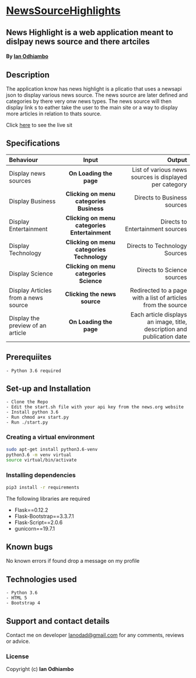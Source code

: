 # [NewsSourceHighlights](https://news-sources-highlight.herokuapp.com/)
## News Highlight is a web application meant to dislpay news source and there artciles 
#### By **[Ian Odhiambo](https://github.com/ianodad)**

## Description
The application know has news highlight is a plicatio that uses a newsapi json to display various news source. The news source
are later defined and categories by there very onw news types. The news source will then display link s to eather take the user to the main site or
a way to display more articles in relation to thats source.

Click [here](https://news-sources-highlight.herokuapp.com/) to see the live sit

## Specifications
| Behaviour | Input | Output |
| :---------------- | :---------------: | ------------------: |
| Display news sources | **On Loading the page** | List of various news sources is displayed per category |
| Display Business | **Clicking on menu categories Business** | Directs to Business sources |
| Display Entertainment | **Clicking on menu categories Entertainment** | Directs to Entertainment sources |
| Display Technology | **Clicking on menu categories Technology** | Directs to Technology Sources |
| Display Science | **Clicking on menu categories Science** | Directs to Science sources |
| Display Articles from a news source | **Clicking the news source** | Redirected to a page with a list of articles from the source |
| Display the preview of an article | **On Loading the page**  | Each article displays an image, title, description and publication date |

## Prerequiites
    - Python 3.6 required
	

## Set-up and Installation
    - Clone the Repo
    - Edit the start.sh file with your api key from the news.org website
    - Install python 3.6
    - Run chmod a+x start.py
    - Run ./start.py

### Creating a virtual environment
```bash
sudo apt-get install python3.6-venv
python3.6 -m venv virtual
source virtual/bin/activate
```

### Installing dependencies
```bash
pip3 install -r requirements
```
The following libraries are required
* Flask==0.12.2
* Flask-Bootstrap==3.3.7.1
* Flask-Script==2.0.6
* gunicorn==19.7.1


## Known bugs
No known errors if found drop a message on my profile

## Technologies used
    - Python 3.6
    - HTML 5
    - Bootstrap 4

## Support and contact details
Contact me on developer Ianodad@gmail.com for any comments, reviews or advice.

### License
Copyright (c) **Ian Odhiambo**
